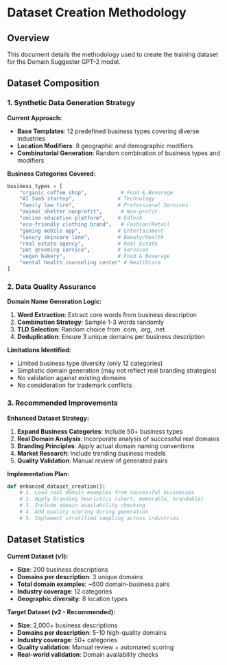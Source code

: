 # Dataset Creation Methodology

## Overview
This document details the methodology used to create the training dataset for the Domain Suggester GPT-2 model.

## Dataset Composition

### 1. Synthetic Data Generation Strategy

**Current Approach:**
- **Base Templates**: 12 predefined business types covering diverse industries
- **Location Modifiers**: 8 geographic and demographic modifiers
- **Combinatorial Generation**: Random combination of business types and modifiers

**Business Categories Covered:**
```python
business_types = [
    "organic coffee shop",           # Food & Beverage
    "AI SaaS startup",              # Technology
    "family law firm",              # Professional Services
    "animal shelter nonprofit",      # Non-profit
    "online education platform",    # EdTech
    "eco-friendly clothing brand",   # Fashion/Retail
    "gaming mobile app",            # Entertainment
    "luxury skincare line",         # Beauty/Health
    "real estate agency",           # Real Estate
    "pet grooming service",         # Services
    "vegan bakery",                 # Food & Beverage
    "mental health counseling center" # Healthcare
]
```

### 2. Data Quality Assurance

**Domain Name Generation Logic:**
1. **Word Extraction**: Extract core words from business description
2. **Combination Strategy**: Sample 1-3 words randomly
3. **TLD Selection**: Random choice from .com, .org, .net
4. **Deduplication**: Ensure 3 unique domains per business description

**Limitations Identified:**
- Limited business type diversity (only 12 categories)
- Simplistic domain generation (may not reflect real branding strategies)
- No validation against existing domains
- No consideration for trademark conflicts

### 3. Recommended Improvements

**Enhanced Dataset Strategy:**
1. **Expand Business Categories**: Include 50+ business types
2. **Real Domain Analysis**: Incorporate analysis of successful real domains
3. **Branding Principles**: Apply actual domain naming conventions
4. **Market Research**: Include trending business models
5. **Quality Validation**: Manual review of generated pairs

**Implementation Plan:**
```python
def enhanced_dataset_creation():
    # 1. Load real domain examples from successful businesses
    # 2. Apply branding heuristics (short, memorable, brandable)
    # 3. Include domain availability checking
    # 4. Add quality scoring during generation
    # 5. Implement stratified sampling across industries
```

## Dataset Statistics

**Current Dataset (v1):**
- **Size**: 200 business descriptions
- **Domains per description**: 3 unique domains
- **Total domain examples**: ~600 domain-business pairs
- **Industry coverage**: 12 categories
- **Geographic diversity**: 8 location types

**Target Dataset (v2 - Recommended):**
- **Size**: 2,000+ business descriptions
- **Domains per description**: 5-10 high-quality domains
- **Industry coverage**: 50+ categories
- **Quality validation**: Manual review + automated scoring
- **Real-world validation**: Domain availability checks
